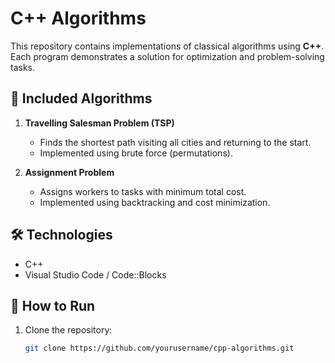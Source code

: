 # C++ Algorithms

This repository contains implementations of classical algorithms using **C++**.  
Each program demonstrates a solution for optimization and problem-solving tasks.

## 📌 Included Algorithms
1. **Travelling Salesman Problem (TSP)**  
   - Finds the shortest path visiting all cities and returning to the start.  
   - Implemented using brute force (permutations).  

2. **Assignment Problem**  
   - Assigns workers to tasks with minimum total cost.  
   - Implemented using backtracking and cost minimization.  

## 🛠️ Technologies
- C++
- Visual Studio Code / Code::Blocks

## 🚀 How to Run
1. Clone the repository:
   ```bash
   git clone https://github.com/yourusername/cpp-algorithms.git
